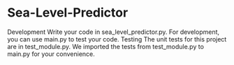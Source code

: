 # Sea-Level-Predictor
Development Write your code in sea_level_predictor.py. For development, you can use main.py to test your code.  Testing The unit tests for this project are in test_module.py. We imported the tests from test_module.py to main.py for your convenience.
